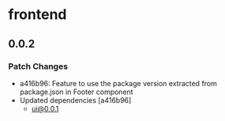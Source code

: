 # frontend

## 0.0.2

### Patch Changes

- a416b96: Feature to use the package version extracted from package.json in Footer component
- Updated dependencies [a416b96]
  - ui@0.0.1
